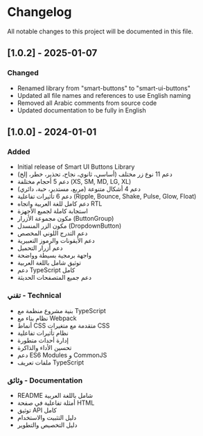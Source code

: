 # Changelog

All notable changes to this project will be documented in this file.

## [1.0.2] - 2025-01-07

### Changed
- Renamed library from "smart-buttons" to "smart-ui-buttons"
- Updated all file names and references to use English naming
- Removed all Arabic comments from source code
- Updated documentation to be fully in English

## [1.0.0] - 2024-01-01

### Added
- Initial release of Smart UI Buttons Library
- دعم 11 نوع زر مختلف (أساسي، ثانوي، نجاح، تحذير، خطر، إلخ)
- دعم 5 أحجام مختلفة (XS, SM, MD, LG, XL)
- دعم 4 أشكال متنوعة (مربع، مستدير، حبة، دائري)
- دعم 6 تأثيرات تفاعلية (Ripple, Bounce, Shake, Pulse, Glow, Float)
- دعم كامل للغة العربية واتجاه RTL
- استجابة كاملة لجميع الأجهزة
- مكون مجموعة الأزرار (ButtonGroup)
- مكون الزر المنسدل (DropdownButton)
- دعم التدرج اللوني المخصص
- دعم الأيقونات والرموز التعبيرية
- دعم أزرار التحميل
- واجهة برمجية بسيطة وواضحة
- توثيق شامل باللغة العربية
- دعم TypeScript كامل
- دعم جميع المتصفحات الحديثة

### تقني - Technical
- بنية مشروع منظمة مع TypeScript
- نظام بناء مع Webpack
- أنماط CSS متقدمة مع متغيرات CSS
- نظام تأثيرات تفاعلية
- إدارة أحداث متطورة
- تحسين الأداء والذاكرة
- دعم ES6 Modules و CommonJS
- ملفات تعريف TypeScript

### وثائق - Documentation
- README شامل باللغة العربية
- أمثلة تفاعلية في صفحة HTML
- توثيق API كامل
- دليل التثبيت والاستخدام
- دليل التخصيص والتطوير
